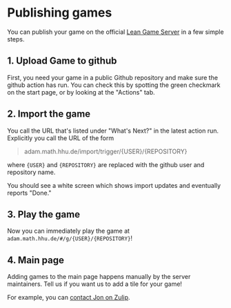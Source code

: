 # Publishing games

You can publish your game on the official [Lean Game Server](https://adam.math.hhu.de) in a few simple
steps.

## 1. Upload Game to github

First, you need your game in a public Github repository and make sure the github action has run.
You can check this by spotting the green checkmark on the start page, or by looking at the "Actions"
tab.

## 2. Import the game

You call the URL that's listed under "What's Next?" in the latest action run. Explicitly you call
the URL of the form

> adam.math.hhu.de/import/trigger/{USER}/{REPOSITORY}

where `{USER}` and `{REPOSITORY}` are replaced with the github user and repository name.

You should see a white screen which shows import updates and eventually reports "Done."

## 3. Play the game

Now you can immediately play the game at `adam.math.hhu.de/#/g/{USER}/{REPOSITORY}`!

## 4. Main page

Adding games to the main page happens manually by the server maintainers. Tell us if you want us
to add a tile for your game!

For example, you can [contact Jon on Zulip](https://leanprover.zulipchat.com/#narrow/dm/385895-Jon-Eugster).
